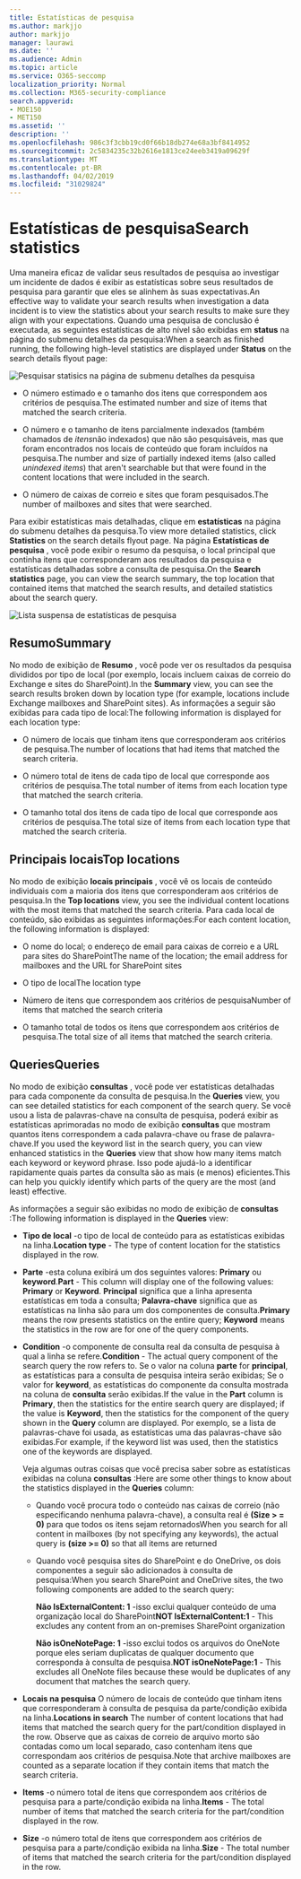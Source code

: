 ```yaml
---
title: Estatísticas de pesquisa
ms.author: markjjo
author: markjjo
manager: laurawi
ms.date: ''
ms.audience: Admin
ms.topic: article
ms.service: O365-seccomp
localization_priority: Normal
ms.collection: M365-security-compliance
search.appverid:
- MOE150
- MET150
ms.assetid: ''
description: ''
ms.openlocfilehash: 986c3f3cbb19cd0f66b18db274e68a3bf8414952
ms.sourcegitcommit: 2c5834235c32b2616e1813ce24eeb3419a09629f
ms.translationtype: MT
ms.contentlocale: pt-BR
ms.lasthandoff: 04/02/2019
ms.locfileid: "31029824"
---
```

# <a name="search-statistics"></a><span data-ttu-id="211b4-102">Estatísticas de pesquisa</span><span class="sxs-lookup"><span data-stu-id="211b4-102">Search statistics</span></span>

<span data-ttu-id="211b4-103">Uma maneira eficaz de validar seus resultados de pesquisa ao investigar um incidente de dados é exibir as estatísticas sobre seus resultados de pesquisa para garantir que eles se alinhem às suas expectativas.</span><span class="sxs-lookup"><span data-stu-id="211b4-103">An effective way to validate your search results when investigation a data incident is to view the statistics about your search results to make sure they align with your expectations.</span></span> <span data-ttu-id="211b4-104">Quando uma pesquisa de conclusão é executada, as seguintes estatísticas de alto nível são exibidas em **status** na página do submenu detalhes da pesquisa:</span><span class="sxs-lookup"><span data-stu-id="211b4-104">When a search as finished running, the following high-level statistics are displayed under **Status** on the search details flyout page:</span></span>

![Pesquisar statisics na página de submenu detalhes da pesquisa](../media/SearchDetailsFlyout.png)

- <span data-ttu-id="211b4-106">O número estimado e o tamanho dos itens que correspondem aos critérios de pesquisa.</span><span class="sxs-lookup"><span data-stu-id="211b4-106">The estimated number and size of items that matched the search criteria.</span></span>

- <span data-ttu-id="211b4-107">O número e o tamanho de itens parcialmente indexados (também chamados de *itens*não indexados) que não são pesquisáveis, mas que foram encontrados nos locais de conteúdo que foram incluídos na pesquisa.</span><span class="sxs-lookup"><span data-stu-id="211b4-107">The number and size of partially indexed items (also called *unindexed items*) that aren't searchable but that were found in the content locations that were included in the search.</span></span>

- <span data-ttu-id="211b4-108">O número de caixas de correio e sites que foram pesquisados.</span><span class="sxs-lookup"><span data-stu-id="211b4-108">The number of mailboxes and sites that were searched.</span></span>

<span data-ttu-id="211b4-109">Para exibir estatísticas mais detalhadas, clique em **estatísticas** na página do submenu detalhes da pesquisa.</span><span class="sxs-lookup"><span data-stu-id="211b4-109">To view more detailed statistics, click **Statistics** on the search details flyout page.</span></span> <span data-ttu-id="211b4-110">Na página **Estatísticas de pesquisa** , você pode exibir o resumo da pesquisa, o local principal que continha itens que corresponderam aos resultados da pesquisa e estatísticas detalhadas sobre a consulta de pesquisa.</span><span class="sxs-lookup"><span data-stu-id="211b4-110">On the **Search statistics** page, you can view the search summary, the top location that contained items that matched the search results, and detailed statistics about the search query.</span></span>

![Lista suspensa de estatísticas de pesquisa](../media/SearchStatisticsDropDownList.png)

## <a name="summary"></a><span data-ttu-id="211b4-112">Resumo</span><span class="sxs-lookup"><span data-stu-id="211b4-112">Summary</span></span>

<span data-ttu-id="211b4-113">No modo de exibição de **Resumo** , você pode ver os resultados da pesquisa divididos por tipo de local (por exemplo, locais incluem caixas de correio do Exchange e sites do SharePoint).</span><span class="sxs-lookup"><span data-stu-id="211b4-113">In the **Summary** view, you can see the search results broken down by location type (for example, locations include Exchange mailboxes and SharePoint sites).</span></span> <span data-ttu-id="211b4-114">As informações a seguir são exibidas para cada tipo de local:</span><span class="sxs-lookup"><span data-stu-id="211b4-114">The following information is displayed for each location type:</span></span>

- <span data-ttu-id="211b4-115">O número de locais que tinham itens que corresponderam aos critérios de pesquisa.</span><span class="sxs-lookup"><span data-stu-id="211b4-115">The number of locations that had items that matched the search criteria.</span></span>

- <span data-ttu-id="211b4-116">O número total de itens de cada tipo de local que corresponde aos critérios de pesquisa.</span><span class="sxs-lookup"><span data-stu-id="211b4-116">The total number of items from each location type that matched the search criteria.</span></span>

- <span data-ttu-id="211b4-117">O tamanho total dos itens de cada tipo de local que corresponde aos critérios de pesquisa.</span><span class="sxs-lookup"><span data-stu-id="211b4-117">The total size of items from each location type that matched the search criteria.</span></span>

## <a name="top-locations"></a><span data-ttu-id="211b4-118">Principais locais</span><span class="sxs-lookup"><span data-stu-id="211b4-118">Top locations</span></span>

<span data-ttu-id="211b4-119">No modo de exibição **locais principais** , você vê os locais de conteúdo individuais com a maioria dos itens que corresponderam aos critérios de pesquisa.</span><span class="sxs-lookup"><span data-stu-id="211b4-119">In the **Top locations** view, you see the individual content locations with the most items that matched the search criteria.</span></span> <span data-ttu-id="211b4-120">Para cada local de conteúdo, são exibidas as seguintes informações:</span><span class="sxs-lookup"><span data-stu-id="211b4-120">For each content location, the following information is displayed:</span></span>

- <span data-ttu-id="211b4-121">O nome do local; o endereço de email para caixas de correio e a URL para sites do SharePoint</span><span class="sxs-lookup"><span data-stu-id="211b4-121">The name of the location; the email address for mailboxes and the URL for SharePoint sites</span></span>

- <span data-ttu-id="211b4-122">O tipo de local</span><span class="sxs-lookup"><span data-stu-id="211b4-122">The location type</span></span>

- <span data-ttu-id="211b4-123">Número de itens que correspondem aos critérios de pesquisa</span><span class="sxs-lookup"><span data-stu-id="211b4-123">Number of items that matched the search criteria</span></span>

- <span data-ttu-id="211b4-124">O tamanho total de todos os itens que correspondem aos critérios de pesquisa.</span><span class="sxs-lookup"><span data-stu-id="211b4-124">The total size of all items that matched the search criteria.</span></span>

## <a name="queries"></a><span data-ttu-id="211b4-125">Queries</span><span class="sxs-lookup"><span data-stu-id="211b4-125">Queries</span></span>

<span data-ttu-id="211b4-126">No modo de exibição **consultas** , você pode ver estatísticas detalhadas para cada componente da consulta de pesquisa.</span><span class="sxs-lookup"><span data-stu-id="211b4-126">In the **Queries** view, you can see detailed statistics for each component of the search query.</span></span> <span data-ttu-id="211b4-127">Se você usou a lista de palavras-chave na consulta de pesquisa, poderá exibir as estatísticas aprimoradas no modo de exibição **consultas** que mostram quantos itens correspondem a cada palavra-chave ou frase de palavra-chave.</span><span class="sxs-lookup"><span data-stu-id="211b4-127">If you used the keyword list in the search query, you can view enhanced statistics in the **Queries** view  that show how many items match each keyword or keyword phrase.</span></span> <span data-ttu-id="211b4-128">Isso pode ajudá-lo a identificar rapidamente quais partes da consulta são as mais (e menos) eficientes.</span><span class="sxs-lookup"><span data-stu-id="211b4-128">This can help you quickly identify which parts of the query are the most (and least) effective.</span></span> 

<span data-ttu-id="211b4-129">As informações a seguir são exibidas no modo de exibição de **consultas** :</span><span class="sxs-lookup"><span data-stu-id="211b4-129">The following information is displayed in the **Queries** view:</span></span>

 - <span data-ttu-id="211b4-130">**Tipo de local** -o tipo de local de conteúdo para as estatísticas exibidas na linha.</span><span class="sxs-lookup"><span data-stu-id="211b4-130">**Location type** - The type of content location for the statistics displayed in the row.</span></span>

- <span data-ttu-id="211b4-131">**Parte** -esta coluna exibirá um dos seguintes valores: **Primary** ou **keyword**.</span><span class="sxs-lookup"><span data-stu-id="211b4-131">**Part** - This column will display one of the following values: **Primary** or **Keyword**.</span></span> <span data-ttu-id="211b4-132">**Principal** significa que a linha apresenta estatísticas em toda a consulta; **Palavra-chave** significa que as estatísticas na linha são para um dos componentes de consulta.</span><span class="sxs-lookup"><span data-stu-id="211b4-132">**Primary** means the row presents statistics on the entire query; **Keyword** means the statistics in the row are for one of the query components.</span></span>

- <span data-ttu-id="211b4-133">**Condition** -o componente de consulta real da consulta de pesquisa à qual a linha se refere.</span><span class="sxs-lookup"><span data-stu-id="211b4-133">**Condition** - The actual query component of the search query the row refers to.</span></span> <span data-ttu-id="211b4-134">Se o valor na coluna **parte** for **principal**, as estatísticas para a consulta de pesquisa inteira serão exibidas; Se o valor for **keyword**, as estatísticas do componente da consulta mostrada na coluna de **consulta** serão exibidas.</span><span class="sxs-lookup"><span data-stu-id="211b4-134">If the value in the **Part** column is **Primary**, then the statistics for the entire search query are displayed; if the value is **Keyword**, then the statistics for the component of the query shown in the **Query** column are displayed.</span></span> <span data-ttu-id="211b4-135">Por exemplo, se a lista de palavras-chave foi usada, as estatísticas uma das palavras-chave são exibidas.</span><span class="sxs-lookup"><span data-stu-id="211b4-135">For example, if the keyword list was used, then the statistics one of the keywords are displayed.</span></span>

  <span data-ttu-id="211b4-136">Veja algumas outras coisas que você precisa saber sobre as estatísticas exibidas na coluna **consultas** :</span><span class="sxs-lookup"><span data-stu-id="211b4-136">Here are some other things to know about the statistics displayed in the **Queries** column:</span></span>
  
  - <span data-ttu-id="211b4-137">Quando você procura todo o conteúdo nas caixas de correio (não especificando nenhuma palavra-chave), a consulta real é **(Size > = 0)** para que todos os itens sejam retornados</span><span class="sxs-lookup"><span data-stu-id="211b4-137">When you search for all content in mailboxes (by not specifying any keywords), the actual query is **(size >= 0)** so that all items are returned</span></span>
  
  - <span data-ttu-id="211b4-138">Quando você pesquisa sites do SharePoint e do OneDrive, os dois componentes a seguir são adicionados à consulta de pesquisa:</span><span class="sxs-lookup"><span data-stu-id="211b4-138">When you search SharePoint and OneDrive sites, the two following components are added to the search query:</span></span>
    
    <span data-ttu-id="211b4-139">**Não IsExternalContent: 1** -isso exclui qualquer conteúdo de uma organização local do SharePoint</span><span class="sxs-lookup"><span data-stu-id="211b4-139">**NOT IsExternalContent:1** - This excludes any content from an on-premises SharePoint organization</span></span>
    
    <span data-ttu-id="211b4-140">**Não isOneNotePage: 1** -isso exclui todos os arquivos do OneNote porque eles seriam duplicatas de qualquer documento que corresponda à consulta de pesquisa.</span><span class="sxs-lookup"><span data-stu-id="211b4-140">**NOT isOneNotePage:1** - This excludes all OneNote files because these would be duplicates of any document that matches the search query.</span></span>

- <span data-ttu-id="211b4-141">**Locais na pesquisa** O número de locais de conteúdo que tinham itens que corresponderam à consulta de pesquisa da parte/condição exibida na linha.</span><span class="sxs-lookup"><span data-stu-id="211b4-141">**Locations in search** The number of content locations that had items that matched the search query for the part/condition displayed in the row.</span></span> <span data-ttu-id="211b4-142">Observe que as caixas de correio de arquivo morto são contadas como um local separado, caso contenham itens que correspondam aos critérios de pesquisa.</span><span class="sxs-lookup"><span data-stu-id="211b4-142">Note that archive mailboxes are counted as a separate location if they contain items that match the search criteria.</span></span>

- <span data-ttu-id="211b4-143">**Items** -o número total de itens que correspondem aos critérios de pesquisa para a parte/condição exibida na linha.</span><span class="sxs-lookup"><span data-stu-id="211b4-143">**Items** - The total number of items that matched the search criteria for the part/condition displayed in the row.</span></span>

- <span data-ttu-id="211b4-144">**Size** -o número total de itens que correspondem aos critérios de pesquisa para a parte/condição exibida na linha.</span><span class="sxs-lookup"><span data-stu-id="211b4-144">**Size** - The total number of items that matched the search criteria for the part/condition displayed in the row.</span></span>